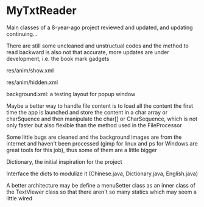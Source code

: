 # MyTxtReader

Main classes of a 8-year-ago project reviewed and updated, and updating continuing...

There are still some uncleaned and unstructual codes and the method to read backward is also not that
accurate, more updates are under development, i.e. the book mark gadgets

res/anim/show.xml

res/anim/hidden.xml

background.xml: a testing layout for popup window

Maybe a better way to handle file content is to load all the content the first time the app is launched and store the content in a char array or charSquence and then manipulate the char[] or CharSequence, which is not only faster but also flexible than the method used in the FileProcessor

Some little bugs are cleaned and the background images are from the internet and haven't been processed (gimp for linux and ps for Windows are great tools for this job), thus some of them are a little bigger

Dictionary, the initial inspiration for the project

Interface the dicts to modulize it (Chinese.java, Dictionary.java, English.java)

A better architecture may be define a menuSetter class as an inner class of the TextViewer class so that there aren't so many statics which may seem a little wired
